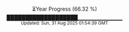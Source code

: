 <p align="center">
⏳Year Progress (66.32 %) <br>
███████████████████▁▁▁▁▁▁▁▁▁▁▁ <br>
<sub>Updated: Sun, 31 Aug 2025 01:54:39 GMT</sub>
</p>

